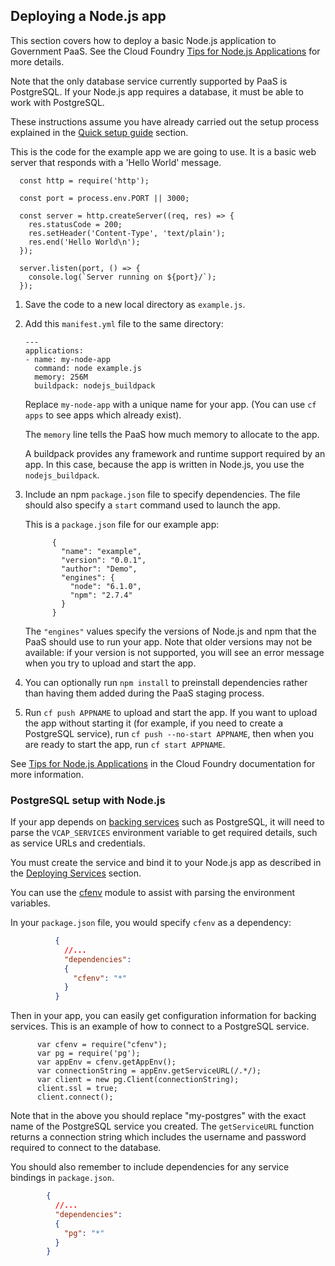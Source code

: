 ## Deploying a Node.js app

This section covers how to deploy a basic Node.js application to Government PaaS. See the Cloud Foundry [Tips for Node.js Applications](http://docs.cloudfoundry.org/buildpacks/node/node-tips.html) for more details.

Note that the only database service currently supported by PaaS is PostgreSQL. If your Node.js app requires a database, it must be able to work with PostgreSQL.

These instructions assume you have already carried out the setup process explained in the [Quick setup guide](#quick-setup-guide) section.

This is the code for the example app we are going to use. It is a basic web server that responds with a 'Hello World' message.

  ```
    const http = require('http');

    const port = process.env.PORT || 3000;

    const server = http.createServer((req, res) => {
      res.statusCode = 200;
      res.setHeader('Content-Type', 'text/plain');
      res.end('Hello World\n');
    });

    server.listen(port, () => {
      console.log(`Server running on ${port}/`);
    });
  ```

1. Save the code to a new local directory as ``example.js``.

1. Add this ``manifest.yml`` file to the same directory:
      
    ```
    ---
    applications:
    - name: my-node-app
      command: node example.js
      memory: 256M
      buildpack: nodejs_buildpack
    ```

    Replace ``my-node-app`` with a unique name for your app. (You can use ``cf apps`` to see apps which already exist).

    The `memory` line tells the PaaS how much memory to allocate to the app.

    A buildpack provides any framework and runtime support required by an app. In this case, because the app is written in Node.js, you use the ``nodejs_buildpack``.

3. Include an npm ``package.json`` file to specify dependencies. The file should also specify a `start` command used to launch the app.
  
    This is a ``package.json`` file for our example app:

      ```
            {
              "name": "example",
              "version": "0.0.1",
              "author": "Demo",
              "engines": {
                "node": "6.1.0",
                "npm": "2.7.4"
              }
            }
      ```

    The ``"engines"`` values specify the versions of Node.js and npm that the PaaS should use to run your app. Note that older versions may not be available: if your version is not supported, you will see an error message when you try to upload and start the app.

1. You can optionally run `npm install` to preinstall dependencies rather than having them added during the PaaS staging process.

1. Run `cf push APPNAME` to upload and start the app. If you want to upload 
   the app without starting it (for example, if you need to create a 
   PostgreSQL service), run `cf push --no-start APPNAME`, then when you are 
   ready to start the app, run `cf start APPNAME`.

See [Tips for Node.js Applications](https://docs.cloudfoundry.org/buildpacks/node/node-tips.html) in the Cloud Foundry documentation for more information.

### PostgreSQL setup with Node.js

If your app depends on [backing services](#deploying_services) such as PostgreSQL, it will need to parse the `VCAP_SERVICES` environment variable to get required details, such as service URLs and credentials.

You must create the service and bind it to your Node.js app as described in the [Deploying Services](#deploying_services) section.

You can use the [cfenv](https://www.npmjs.com/package/cfenv) module to assist with parsing the environment variables.

In your ``package.json`` file, you would specify ``cfenv`` as a dependency:

```json
          {
            //...
            "dependencies": 
            {
              "cfenv": "*"
            }
          }
```

Then in your app, you can easily get configuration information for backing services. This is an example of how to connect to a PostgreSQL service.

  ```
        var cfenv = require("cfenv");
        var pg = require('pg');
        var appEnv = cfenv.getAppEnv();
        var connectionString = appEnv.getServiceURL(/.*/);
        var client = new pg.Client(connectionString);
        client.ssl = true;
        client.connect();
  ```

Note that in the above you should replace "my-postgres" with the exact name of the PostgreSQL service you created. The ``getServiceURL`` function returns a connection string which includes the username and password required to connect to the database.

You should also remember to include dependencies for any service bindings in ``package.json``.

```json
        {
          //...
          "dependencies": 
          {
            "pg": "*"
          }
        }
```

